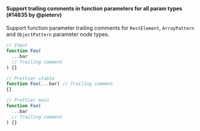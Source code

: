 #### Support trailing comments in function parameters for all param types (#14835 by @pieterv)

Support function parameter trailing comments for `RestElement`, `ArrayPattern` and `ObjectPattern` parameter node types.

<!-- prettier-ignore -->
```js
// Input
function Foo(
  ...bar
  // Trailing comment
) {}

// Prettier stable
function Foo(...bar) // Trailing comment
{}

// Prettier main
function Foo(
  ...bar
  // Trailing comment
) {}
```
